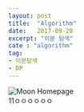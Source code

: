 ```yaml
---
layout: post
title:  "Algorithm"
date:   2017-09-28
excerpt: "이분 탐색"
cate : "algorithm"
tag:
- 이분탐색 
- DP
---
```


![Moon Homepage](https://cloud.githubusercontent.com/assets/754514/14509720/61c61058-01d6-11e6-93ab-0918515ecd56.png)   
11ㅇㅇㅇㅇㅇㅇ
